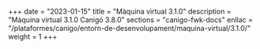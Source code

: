 +++
date        = "2023-01-15"
title       = "Màquina virtual 3.1.0"
description = "Màquina virtual 3.1.0 Canigó 3.8.0"
sections    = "canigo-fwk-docs"
enllac		= "/plataformes/canigo/entorn-de-desenvolupament/maquina-virtual/3.1.0/"
weight		= 1
+++
